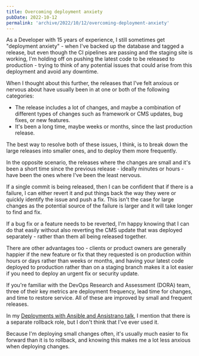 ```yaml
---
title: Overcoming deployment anxiety
pubDate: 2022-10-12
permalink: 'archive/2022/10/12/overcoming-deployment-anxiety'
---
```


As a Developer with 15 years of experience, I still sometimes get "deployment anxiety" - when I've backed up the database and tagged a release, but even though the CI pipelines are passing and the staging site is working, I'm holding off on pushing the latest code to be released to production - trying to think of any potential issues that could arise from this deployment and avoid any downtime.

When I thought about this further, the releases that I've felt anxious or nervous about have usually been in at one or both of the following categories:

* The release includes a lot of changes, and maybe a combination of different types of changes such as framework or CMS updates, bug fixes, or new features.
* It's been a long time, maybe weeks or months, since the last production release.

The best way to resolve both of these issues, I think, is to break down the large releases into smaller ones, and to deploy them more frequently.

In the opposite scenario, the releases where the changes are small and it's been a short time since the previous release - ideally minutes or hours - have been the ones where I've been the least nervous.

If a single commit is being released, then I can be confident that if there is a failure, I can either revert it and put things back the way they were or quickly identify the issue and push a fix. This isn't the case for large changes as the potential source of the failure is larger and it will take longer to find and fix.

If a bug fix or a feature needs to be reverted, I'm happy knowing that I can do that easily without also reverting the CMS update that was deployed separately - rather than them all being released together.

There are other advantages too - clients or product owners are generally happier if the new feature or fix that they requested is on production within hours or days rather than weeks or months, and having your latest code deployed to production rather than on a staging branch makes it a lot easier if you need to deploy an urgent fix or security update.

If you're familiar with the DevOps Research and Assessment (DORA) team, three of their key metrics are deployment frequency, lead time for changes, and time to restore service. All of these are improved by small and frequent releases.

In my [Deployments with Ansible and Ansistrano talk](https://www.oliverdavies.uk/talks/deploying-php-ansible-ansistrano), I mention that there is a separate rollback role, but I don't think that I've ever used it.

Because I'm deploying small changes often, it's usually much easier to fix forward than it is to rollback, and knowing this makes me a lot less anxious when deploying changes.
